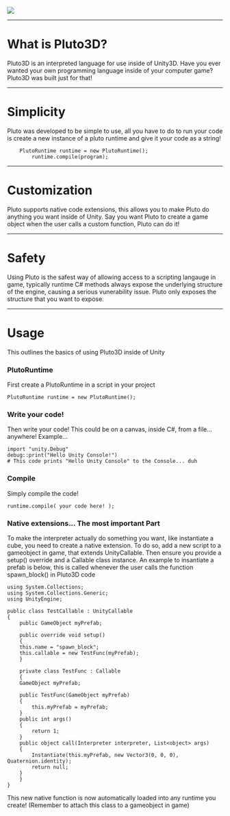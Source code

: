 ![](https://i.imgur.com/jccT97C.png)

***
# What is Pluto3D?
Pluto3D is an interpreted language for use inside of Unity3D. Have you ever wanted your own programming language inside of your computer game? Pluto3D was built just for that!

***

# Simplicity
Pluto was developed to be simple to use, all you have to do to run your code is create a new instance of a pluto runtime and give it your code as a string!

	    PlutoRuntime runtime = new PlutoRuntime();
            runtime.compile(program);

***

# Customization
Pluto supports native code extensions, this allows you to make Pluto do anything you want inside of Unity. Say you want Pluto to create a game object when the user calls a custom function, Pluto can do it!

***

# Safety
Using Pluto is the safest way of allowing access to a scripting langauge in game, typically runtime C# methods always expose the underlying structure of the engine, causing a serious vunerability issue. Pluto only exposes the structure that you want to expose.

***

# Usage
This outlines the basics of using Pluto3D inside of Unity

### PlutoRuntime
First create a PlutoRuntime in a script in your project

	PlutoRuntime runtime = new PlutoRuntime();

### Write your code!
Then write your code! This could be on a canvas, inside C#, from a file... anywhere! Example...

	import "unity.Debug"
	debug::print("Hello Unity Console!")
	# This code prints "Hello Unity Console" to the Console... duh

### Compile
Simply compile the code!

	runtime.compile( your code here! );

### Native extensions... The most important Part
To make the interpreter actually do something you want, like instantiate a cube, you need to create a native extension. To do so, add a new script to a gameobject in game, that extends UnityCallable. Then ensure you provide a setup() override and a Callable class instance. An example to insantiate a prefab is below, this is called whenever the user calls the function spawn_block() in Pluto3D code

	using System.Collections;
	using System.Collections.Generic;
	using UnityEngine;

	public class TestCallable : UnityCallable
	{
	    public GameObject myPrefab;

	    public override void setup()
	    {
		this.name = "spawn_block";
		this.callable = new TestFunc(myPrefab);
	    }

	    private class TestFunc : Callable
	    {
		GameObject myPrefab;

		public TestFunc(GameObject myPrefab)
		{
		    this.myPrefab = myPrefab;
		}
		public int args()
		{
		    return 1;
		}
		public object call(Interpreter interpreter, List<object> args)
		{
		    Instantiate(this.myPrefab, new Vector3(0, 0, 0), Quaternion.identity);
		    return null;
		}
	    }
	}

This new native function is now automatically loaded into any runtime you create! (Remember to attach this class to a gameobject in game)
